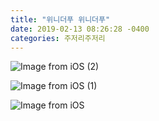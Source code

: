 ```yaml
---
title: "위니더푸 위니더푸"
date: 2019-02-13 08:26:28 -0400
categories: 주저리주저리
---
```



![Image from iOS (2)](https://user-images.githubusercontent.com/49894861/66802421-5512cf00-ef57-11e9-91dc-890f37a19653.jpg)






![Image from iOS (1)](https://user-images.githubusercontent.com/49894861/66802423-55ab6580-ef57-11e9-9988-767bfcd4d73c.jpg)






![Image from iOS](https://user-images.githubusercontent.com/49894861/66802424-55ab6580-ef57-11e9-847b-d43082194816.jpg)






